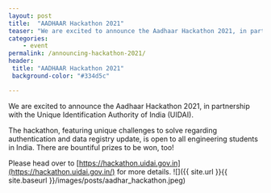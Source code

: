 ```yaml
---
layout: post
title:  "AADHAAR Hackathon 2021"
teaser: "We are excited to announce the Aadhaar Hackathon 2021, in partnership with the Unique Identification Authority of India (UIDAI)."
categories:
    - event
permalink: /announcing-hackathon-2021/
header:
 title: "AADHAAR Hackathon 2021"
 background-color: "#334d5c"

---
```

We are excited to announce the Aadhaar Hackathon 2021, in partnership with the Unique Identification Authority of India (UIDAI).

The hackathon, featuring unique challenges to solve regarding authentication and data registry update, is open to all engineering students in India. There are bountiful prizes to be won, too!

Please head over to [https://hackathon.uidai.gov.in](https://hackathon.uidai.gov.in/) for more details.
![]({{ site.url }}{{ site.baseurl }}/images/posts/aadhar_hackathon.jpeg)
